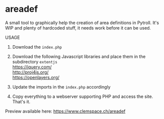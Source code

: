 # areadef
A small tool to graphically help the creation of area definitions in Pytroll. It's WIP and plenty of hardcoded stuff, it needs work before it can be used.

USAGE
1) Download the `index.php`

2) Download the following Javascript libraries and place them in the subdirectory `extentjs`<br/>
   https://jquery.com/<br/>
   http://proj4js.org/<br/>
   https://openlayers.org/<br/>
   
3) Update the imports in the `index.php` accordingly

4) Copy everything to a webserver supporting PHP and access the site. That's it.

Preview available here: https://www.clemspace.ch/areadef
